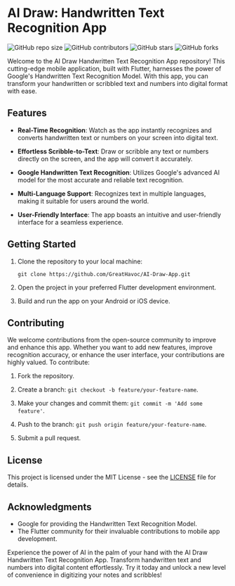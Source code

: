 # AI Draw: Handwritten Text Recognition App

![GitHub repo size](https://img.shields.io/github/repo-size/GreatHavoc/AI-Draw-App)
![GitHub contributors](https://img.shields.io/github/contributors/GreatHavoc/AI-Draw-App)
![GitHub stars](https://img.shields.io/github/stars/GreatHavoc/AI-Draw-App)
![GitHub forks](https://img.shields.io/github/forks/GreatHavoc/AI-Draw-App)

Welcome to the AI Draw Handwritten Text Recognition App repository! This cutting-edge mobile application, built with Flutter, harnesses the power of Google's Handwritten Text Recognition Model. With this app, you can transform your handwritten or scribbled text and numbers into digital format with ease.

## Features

- **Real-Time Recognition**: Watch as the app instantly recognizes and converts handwritten text or numbers on your screen into digital text.

- **Effortless Scribble-to-Text**: Draw or scribble any text or numbers directly on the screen, and the app will convert it accurately.

- **Google Handwritten Text Recognition**: Utilizes Google's advanced AI model for the most accurate and reliable text recognition.

- **Multi-Language Support**: Recognizes text in multiple languages, making it suitable for users around the world.

- **User-Friendly Interface**: The app boasts an intuitive and user-friendly interface for a seamless experience.

## Getting Started

1. Clone the repository to your local machine:

   ```
   git clone https://github.com/GreatHavoc/AI-Draw-App.git
   ```

2. Open the project in your preferred Flutter development environment.

3. Build and run the app on your Android or iOS device.

## Contributing

We welcome contributions from the open-source community to improve and enhance this app. Whether you want to add new features, improve recognition accuracy, or enhance the user interface, your contributions are highly valued. To contribute:

1. Fork the repository.

2. Create a branch: `git checkout -b feature/your-feature-name`.

3. Make your changes and commit them: `git commit -m 'Add some feature'`.

4. Push to the branch: `git push origin feature/your-feature-name`.

5. Submit a pull request.

## License

This project is licensed under the MIT License - see the [LICENSE](LICENSE) file for details.

## Acknowledgments

- Google for providing the Handwritten Text Recognition Model.
- The Flutter community for their invaluable contributions to mobile app development.

Experience the power of AI in the palm of your hand with the AI Draw Handwritten Text Recognition App. Transform handwritten text and numbers into digital content effortlessly. Try it today and unlock a new level of convenience in digitizing your notes and scribbles!
